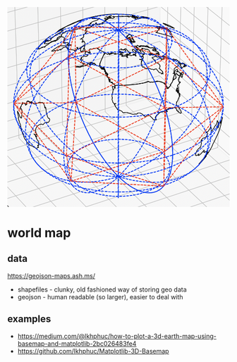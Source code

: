 
![screenshot](images/screenshot-icosahedron-geogrid.png)

# world map

## data
https://geojson-maps.ash.ms/

- shapefiles - clunky, old fashioned way of storing geo data
- geojson - human readable (so larger), easier to deal with

## examples

- https://medium.com/@lkhphuc/how-to-plot-a-3d-earth-map-using-basemap-and-matplotlib-2bc026483fe4
- https://github.com/lkhphuc/Matplotlib-3D-Basemap
